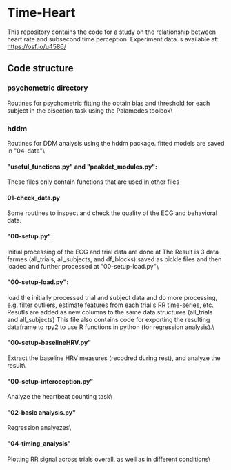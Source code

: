 # Time-Heart #

This repository contains the code for a study on the relationship between heart rate and subsecond time perception. Experiment data is available at: https://osf.io/u4586/
	

## Code structure ##


### psychometric directory
Routines for psychometric fitting the obtain bias and threshold for each subject in the bisection task using the Palamedes toolbox\

### hddm
Routines for DDM analysis using the hddm package.
fitted models are saved in "04-data"\


#### "useful_functions.py" and "peakdet_modules.py":
These files only contain functions that are used in other files


#### 01-check_data.py
Some routines to inspect and check the quality of the ECG and behavioral data.

#### "00-setup.py":
Initial processing of the ECG and trial data are done at
The Result is 3 data farmes (all_trials, all_subjects, and df_blocks) saved as pickle files and then loaded and further processed at "00-setup-load.py"\

#### "00-setup-load.py":
load the initially processed trial and subject data and do more processing, e.g. filter outliers, estimate features from each trial's RR time-series, etc. 
Resutls are added as new columns to the same data structures (all_trials and all_subjects)
This file also contains code for exporting the resulting dataframe to rpy2 to use R functions in python (for regression analysis).\

#### "00-setup-baselineHRV.py" 
Extract the baseline HRV measures (recodred during rest), and analyze the result\

#### "00-setup-interoception.py"
Analyze the heartbeat counting task\

#### "02-basic analysis.py"
Regression analyezes\


#### "04-timing_analysis"
Plotting RR signal across trials overall, as well as in different conditions\
